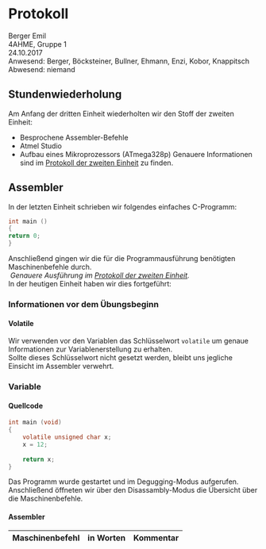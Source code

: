 # Protokoll
  Berger Emil  
  4AHME, Gruppe 1  
  24.10.2017  
  Anwesend: Berger, Böcksteiner, Bullner, Ehmann, Enzi, Kobor, Knappitsch  
  Abwesend: niemand  

## Stundenwiederholung
Am Anfang der dritten Einheit wiederholten wir den Stoff der zweiten Einheit:
- Besprochene Assembler-Befehle
- Atmel Studio
- Aufbau eines Mikroprozessors (ATmega328p)
Genauere Informationen sind im [Protokoll der zweiten Einheit](/beremm14/README_2017-10-17.md) zu finden.

## Assembler
In der letzten Einheit schrieben wir folgendes einfaches C-Programm:
```c
int main ()
{
return 0;
}
```
  Anschließend gingen wir die für die Programmausführung benötigten Maschinenbefehle durch.  
  *Genauere Ausführung im [Protokoll der zweiten Einheit](/beremm14/README_2017-10-17.md).*  
  In der heutigen Einheit haben wir dies fortgeführt:

### Informationen vor dem Übungsbeginn
#### Volatile
  Wir verwenden vor den Variablen das Schlüsselwort `volatile` um genaue Informationen zur Variablenerstellung zu erhalten.  
  Sollte dieses Schlüsselwort nicht gesetzt werden, bleibt uns jegliche Einsicht im Assembler verwehrt.  

### Variable
#### Quellcode
```c
int main (void)
{
	volatile unsigned char x;
	x = 12;
	
	return x;
}
```
  Das Programm wurde gestartet und im Degugging-Modus aufgerufen.  
  Anschließend öffneten wir über den Disassambly-Modus die Übersicht über die Maschinenbefehle.  

#### Assembler
Maschinenbefehl | in Worten | Kommentar
--------------- | --------- | ---------
